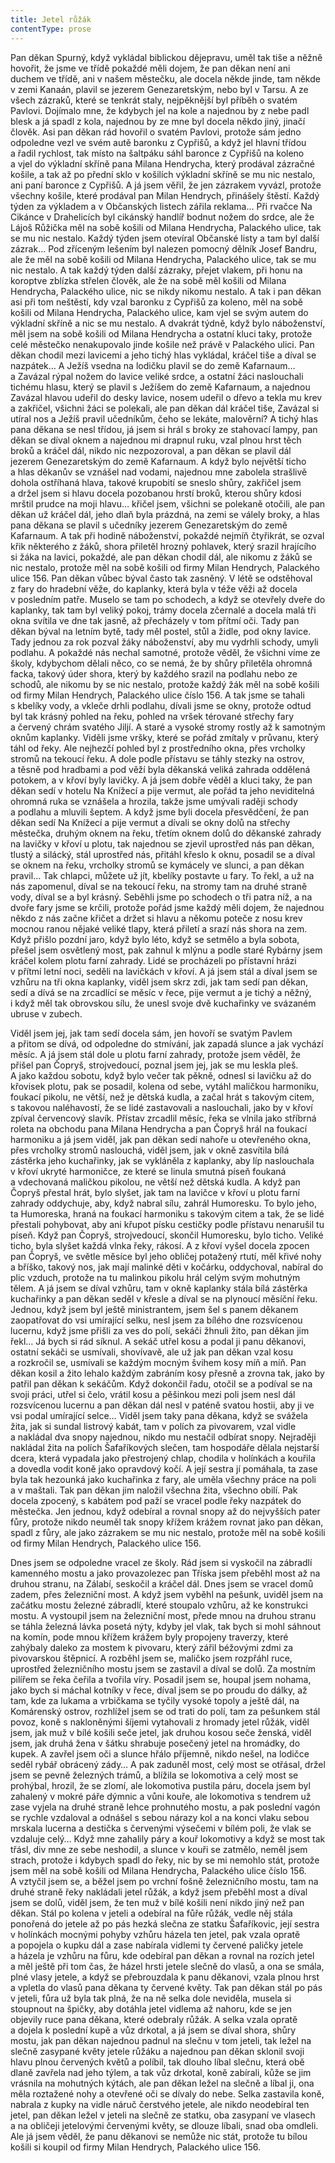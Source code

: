 ```yaml
---
title: Jetel růžák
contentType: prose
---
```


<section>

Pan děkan Spurný, když vykládal biblickou dějepravu, uměl tak tiše a něžně hovořit, že jsme ve třídě pokaždé měli dojem, že pan děkan není ani duchem ve třídě, ani v našem městečku, ale docela někde jinde, tam někde v zemi Kanaán, plavil se jezerem Genezaretským, nebo byl v Tarsu. A ze všech zázraků, které se tenkrát staly, nejpěknější byl příběh o svatém Pavlovi. Dojímalo mne, že kdybych jel na kole a najednou by z nebe padl blesk a já spadl z kola, najednou by ze mne byl docela někdo jiný, jinačí člověk. Asi pan děkan rád hovořil o svatém Pavlovi, protože sám jedno odpoledne vezl ve svém autě baronku z Cypřišů, a když jel hlavní třídou a řadil rychlost, tak místo na šaltpáku sáhl baronce z Cypřišů na koleno a vjel do výkladní skříně pana Milana Hendrycha, který prodával zázračné košile, a tak až po přední sklo v košilích výkladní skříně se mu nic nestalo, ani paní baronce z Cypřišů. A já jsem věřil, že jen zázrakem vyvázl, protože všechny košile, které prodával pan Milan Hendrych, přinášely štěstí. Každý týden za výkladem a v Občanských listech zářila reklama… Při rvačce Na Cikánce v Drahelicích byl cikánský handlíř bodnut nožem do srdce, ale že Lájoš Růžička měl na sobě košili od Milana Hendrycha, Palackého ulice, tak se mu nic nestalo. Každý týden jsem otevíral Občanské listy a tam byl další zázrak… Pod zříceným lešením byl nalezen pomocný dělník Josef Bandru, ale že měl na sobě košili od Milana Hendrycha, Palackého ulice, tak se mu nic nestalo. A tak každý týden další zázraky, přejet vlakem, při honu na koroptve zblízka střelen člověk, ale že na sobě měl košili od Milana Hendrycha, Palackého ulice, nic se nikdy nikomu nestalo. A tak i pan děkan asi při tom neštěstí, kdy vzal baronku z Cypřišů za koleno, měl na sobě košili od Milana Hendrycha, Palackého ulice, kam vjel se svým autem do výkladní skříně a nic se mu nestalo. A dvakrát týdně, když bylo náboženství, měl jsem na sobě košili od Milana Hendrycha a ostatní kluci taky, protože celé městečko nenakupovalo jinde košile než právě v Palackého ulici. Pan děkan chodil mezi lavicemi a jeho tichý hlas vykládal, kráčel tiše a díval se nazpátek… A Ježíš vsedna na lodičku plavil se do země Kafarnaum… a Zavázal rýpal nožem do lavice veliké srdce, a ostatní žáci naslouchali tichému hlasu, který se plavil s Ježíšem do země Kafarnaum, a najednou Zavázal hlavou udeřil do desky lavice, nosem udeřil o dřevo a tekla mu krev a zakřičel, všichni žáci se polekali, ale pan děkan dál kráčel tiše, Zavázal si utíral nos a Ježíš pravil učedníkům, čeho se lekáte, malověrní? A tichý hlas pana děkana se nesl třídou, já jsem si hrál s broky ze stahovací lampy, pan děkan se díval oknem a najednou mi drapnul ruku, vzal plnou hrst těch broků a kráčel dál, nikdo nic nezpozoroval, a pan děkan se plavil dál jezerem Genezaretským do země Kafarnaum. A když bylo největší ticho a hlas děkanův se vznášel nad vodami, najednou mne zabolela strašlivě dohola ostříhaná hlava, takové krupobití se sneslo shůry, zakřičel jsem a držel jsem si hlavu docela pozobanou hrstí broků, kterou shůry kdosi mrštil prudce na moji hlavu… křičel jsem, všichni se polekaně otočili, ale pan děkan už kráčel dál, jeho dlaň byla prázdná, na zemi se válely broky, a hlas pana děkana se plavil s učedníky jezerem Genezaretským do země Kafarnaum. A tak při hodině náboženství, pokaždé nejmíň čtyřikrát, se ozval křik některého z žáků, shora přiletěl hrozný pohlavek, který srazil hrajícího si žáka na lavici, pokaždé, ale pan děkan chodil dál, ale nikomu z žáků se nic nestalo, protože měl na sobě košili od firmy Milan Hendrych, Palackého ulice 156. Pan děkan vůbec býval často tak zasněný. V létě se odstěhoval z fary do hradební věže, do kaplanky, která byla v téže věži až docela v posledním patře. Muselo se tam po schodech, a když se otevřely dveře do kaplanky, tak tam byl veliký pokoj, trámy docela zčernalé a docela malá tři okna svítila ve dne tak jasně, až přecházely v tom přítmí oči. Tady pan děkan býval na letním bytě, tady měl postel, stůl a židle, pod okny lavice. Tady jednou za rok pozval žáky náboženství, aby mu vydrhli schody, umyli podlahu. A pokaždé nás nechal samotné, protože věděl, že všichni víme ze školy, kdybychom dělali něco, co se nemá, že by shůry přiletěla ohromná facka, takový úder shora, který by každého srazil na podlahu nebo ze schodů, ale nikomu by se nic nestalo, protože každý žák měl na sobě košili od firmy Milan Hendrych, Palackého ulice číslo 156. A tak jsme se tahali s kbelíky vody, a vkleče drhli podlahu, dívali jsme se okny, protože odtud byl tak krásný pohled na řeku, pohled na vršek térované střechy fary a červený chrám svatého Jiljí. A staré a vysoké stromy rostly až k samotným oknům kaplanky. Viděli jsme vršky, které se pořád zmítaly v průvanu, který táhl od řeky. Ale nejhezčí pohled byl z prostředního okna, přes vrcholky stromů na tekoucí řeku. A dole podle přístavu se táhly stezky na ostrov, a těsně pod hradbami a pod věží byla děkanská veliká zahrada oddělená potokem, a v křoví byly lavičky. A já jsem dobře věděl a kluci taky, že pan děkan sedí v hotelu Na Knížecí a pije vermut, ale pořád ta jeho neviditelná ohromná ruka se vznášela a hrozila, takže jsme umývali raději schody a podlahu a mluvili šeptem. A když jsme byli docela přesvědčení, že pan děkan sedí Na Knížecí a pije vermut a dívali se okny dolů na střechy městečka, druhým oknem na řeku, třetím oknem dolů do děkanské zahrady na lavičky v křoví u plotu, tak najednou se zjevil uprostřed nás pan děkan, tlustý a silácký, stál uprostřed nás, přitáhl křeslo k oknu, posadil se a díval se oknem na řeku, vrcholky stromů se kymácely ve slunci, a pan děkan pravil… Tak chlapci, můžete už jít, kbelíky postavte u fary. To řekl, a už na nás zapomenul, díval se na tekoucí řeku, na stromy tam na druhé straně vody, díval se a byl krásný. Seběhli jsme po schodech o tři patra níž, a na dvoře fary jsme se krčili, protože pořád jsme každý měli dojem, že najednou někdo z nás začne křičet a držet si hlavu a někomu poteče z nosu krev mocnou ranou nějaké veliké tlapy, která přiletí a srazí nás shora na zem. Když přišlo pozdní jaro, když bylo léto, když se setmělo a byla sobota, přešel jsem osvětlený most, pak zahnul k mlýnu a podle staré Rybárny jsem kráčel kolem plotu farní zahrady. Lidé se procházeli po přístavní hrázi v přítmí letní noci, seděli na lavičkách v křoví. A já jsem stál a díval jsem se vzhůru na tři okna kaplanky, viděl jsem skrz zdi, jak tam sedí pan děkan, sedí a dívá se na zrcadlící se měsíc v řece, pije vermut a je tichý a něžný, i když měl tak obrovskou sílu, že unesl svoje dvě kuchařinky ve svázaném ubruse v zubech.

Viděl jsem jej, jak tam sedí docela sám, jen hovoří se svatým Pavlem a přitom se dívá, od odpoledne do stmívání, jak zapadá slunce a jak vychází měsíc. A já jsem stál dole u plotu farní zahrady, protože jsem věděl, že přišel pan Čopryš, strojvedoucí, poznal jsem jej, jak se mu leskla pleš. A jako každou sobotu, když bylo večer tak pěkně, odnesl si lavičku až do křovisek plotu, pak se posadil, kolena od sebe, vytáhl maličkou harmoniku, foukací pikolu, ne větší, než je dětská kudla, a začal hrát s takovým citem, s takovou naléhavostí, že se lidé zastavovali a naslouchali, jako by v křoví zpíval červencový slavík. Přístav zrcadlil měsíc, řeka se vlnila jako stříbrná roleta na obchodu pana Milana Hendrycha a pan Čopryš hrál na foukací harmoniku a já jsem viděl, jak pan děkan sedí nahoře u otevřeného okna, přes vrcholky stromů naslouchá, viděl jsem, jak v okně zasvítila bílá zástěrka jeho kuchařinky, jak se vykláněla z kaplanky, aby líp naslouchala v křoví ukryté harmoničce, ze které se linula smutná píseň foukaná a vdechovaná maličkou pikolou, ne větší než dětská kudla. A když pan Čopryš přestal hrát, bylo slyšet, jak tam na lavičce v křoví u plotu farní zahrady oddychuje, aby, když nabral sílu, zahrál Humoresku. To bylo jeho, ta Humoreska, hraná na foukací harmoniku s takovým citem a tak, že se lidé přestali pohybovat, aby ani křupot písku cestičky podle přístavu nenarušil tu píseň. Když pan Čopryš, strojvedoucí, skončil Humoresku, bylo ticho. Veliké ticho, byla slyšet každá vlnka řeky, rákosí. A z křoví vyšel docela zpocen pan Čopryš, ve světle měsíce byl jeho obličej potažený rtutí, měl křivé nohy a bříško, takový nos, jak mají malinké děti v kočárku, oddychoval, nabíral do plic vzduch, protože na tu malinkou pikolu hrál celým svým mohutným tělem. A já jsem se díval vzhůru, tam v okně kaplanky stála bílá zástěrka kuchařinky a pan děkan seděl v křesle a díval se na plynoucí měsíční řeku. Jednou, když jsem byl ještě ministrantem, jsem šel s panem děkanem zaopatřovat do vsi umírající selku, nesl jsem za bílého dne rozsvícenou lucernu, když jsme přišli za ves do polí, sekáči žhnuli žito, pan děkan jim řekl… Já bych si rád síknul. A sekáč utřel kosu a podal ji panu děkanovi, ostatní sekáči se usmívali, shovívavě, ale už jak pan děkan vzal kosu a rozkročil se, usmívali se každým mocným švihem kosy míň a míň. Pan děkan kosil a žito lehalo každým zabráním kosy přesně a zrovna tak, jako by patřil pan děkan k sekáčům. Když dokončil řadu, otočil se a podíval se na svoji práci, utřel si čelo, vrátil kosu a pěšinkou mezi poli jsem nesl dál rozsvícenou lucernu a pan děkan dál nesl v paténě svatou hostii, aby ji ve vsi podal umírající selce… Viděl jsem taky pana děkana, když se svážela žita, jak si sundal listrový kabát, tam v polích za pivovarem, vzal vidle a nakládal dva snopy najednou, nikdo mu nestačil odbírat snopy. Nejraději nakládal žita na polích Šafaříkových slečen, tam hospodáře dělala nejstarší dcera, která vypadala jako přestrojený chlap, chodila v holínkách a kouřila a dovedla vodit koně jako opravdový kočí. A její sestra jí pomáhala, ta zase byla tak hezounká jako kuchařinka z fary, ale uměla všechny práce na poli a v maštali. Tak pan děkan jim naložil všechna žita, všechno obilí. Pak docela zpocený, s kabátem pod paží se vracel podle řeky nazpátek do městečka. Jen jednou, když odebíral a rovnal snopy až do nejvyšších pater fůry, protože nikdo neuměl tak snopy křížem krážem rovnat jako pan děkan, spadl z fůry, ale jako zázrakem se mu nic nestalo, protože měl na sobě košili od firmy Milan Hendrych, Palackého ulice 156.

Dnes jsem se odpoledne vracel ze školy. Rád jsem si vyskočil na zábradlí kamenného mostu a jako provazolezec pan Tříska jsem přeběhl most až na druhou stranu, na Zálabí, seskočil a kráčel dál. Dnes jsem se vracel domů zadem, přes železniční most. A když jsem vyběhl na pešunk, uviděl jsem na začátku mostu železné zábradlí, které stoupalo vzhůru, až ke konstrukci mostu. A vystoupil jsem na železniční most, přede mnou na druhou stranu se táhla železná lávka posetá nýty, kdyby jel vlak, tak bych si mohl sáhnout na komín, pode mnou křížem krážem byly propojeny traverzy, které zahýbaly daleko za mostem k pivovaru, který zářil béžovými zdmi za pivovarskou štěpnicí. A rozběhl jsem se, maličko jsem rozpřáhl ruce, uprostřed železničního mostu jsem se zastavil a díval se dolů. Za mostním pilířem se řeka čeřila a tvořila víry. Posadil jsem se, houpal jsem nohama, jako bych si máchal kotníky v řece, díval jsem se po proudu do dálky, až tam, kde za lukama a vrbičkama se tyčily vysoké topoly a ještě dál, na Komárenský ostrov, rozhlížel jsem se od trati do polí, tam za pešunkem stál povoz, koně s nakloněnými šíjemi vytahovali z hromady jetel růžák, viděl jsem, jak muž v bílé košili seče jetel, jak druhou kosou seče ženská, viděl jsem, jak druhá žena v šátku shrabuje posečený jetel na hromádky, do kupek. A zavřel jsem oči a slunce hřálo příjemně, nikdo nešel, na lodičce seděl rybář obrácený zády… A pak zaduněl most, celý most se otřásal, držel jsem se pevně železných trámů, a blížila se lokomotiva a celý most se prohýbal, hrozil, že se zlomí, ale lokomotiva pustila páru, docela jsem byl zahalený v mokré páře dýmnic a vůni kouře, ale lokomotiva s tendrem už zase vyjela na druhé straně lehce prohnutého mostu, a pak poslední vagón se rychle vzdaloval a odnášel s sebou nárazy kol a na konci vlaku sebou mrskala lucerna a destička s červenými výsečemi v bílém poli, že vlak se vzdaluje celý… Když mne zahalily páry a kouř lokomotivy a když se most tak třásl, div mne ze sebe neshodil, a slunce v kouři se zatmělo, neměl jsem strach, protože i kdybych spadl do řeky, nic by se mi nemohlo stát, protože jsem měl na sobě košili od Milana Hendrycha, Palackého ulice číslo 156. A vztyčil jsem se, a běžel jsem po vrchní fošně železničního mostu, tam na druhé straně řeky nakládali jetel růžák, a když jsem přeběhl most a díval jsem se dolů, viděl jsem, že ten muž v bílé košili není nikdo jiný než pan děkan. Stál po kolena v jeteli a odebíral na fůře růžák, vedle něj stála ponořená do jetele až po pás hezká slečna ze statku Šafaříkovic, její sestra v holínkách mocnými pohyby vzhůru házela ten jetel, pak vzala opratě a popojela o kupku dál a zase nabírala vidlemi ty červené paličky jetele a házela je vzhůru na fůru, kde odebíral pan děkan a rovnal na rozích jetel a měl ještě při tom čas, že házel hrsti jetele slečně do vlasů, a ona se smála, plné vlasy jetele, a když se přebrouzdala k panu děkanovi, vzala plnou hrst a vpletla do vlasů pana děkana ty červené květy. Tak pan děkan stál po pás v jeteli, fůra už byla tak plná, že na ně selka dole neviděla, musela si stoupnout na špičky, aby dotáhla jetel vidlema až nahoru, kde se jen objevily ruce pana děkana, které odebraly růžák. A selka vzala opratě a dojela k poslední kupě a vůz drkotal, a já jsem se díval shora, shůry mostu, jak pan děkan najednou padnul na slečnu v tom jeteli, tak ležel na slečně zasypané květy jetele růžáku a najednou pan děkan sklonil svoji hlavu plnou červených květů a políbil, tak dlouho líbal slečnu, která obě dlaně zavřela nad jeho týlem, a tak vůz drkotal, koně zabírali, kůže se jim vrásnila na mohutných kýtách, ale pan děkan ležel na slečně a líbal ji, ona měla roztažené nohy a otevřené oči se dívaly do nebe. Selka zastavila koně, nabrala z kupky na vidle náruč čerstvého jetele, ale nikdo neodebíral ten jetel, pan děkan ležel v jeteli na slečně ze statku, oba zasypaní ve vlasech a na obličeji jetelovými červenými květy, se dlouze líbali, snad oba omdleli. Ale já jsem věděl, že panu děkanovi se nemůže nic stát, protože tu bílou košili si koupil od firmy Milan Hendrych, Palackého ulice 156.

</section>
